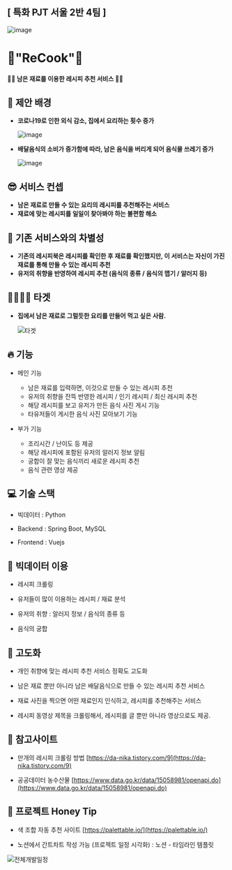 ## [ 특화 PJT 서울 2반 4팀 ]

![image](/uploads/c8b236b5dde6d25e0289f39dacda88e0/image.png)


# 🍩**"ReCook"**🍣

#### 🍤🍔 **남은 재료를 이용한 레시피 추천 서비스** 🍕🍟



## 🍴  **제안 배경**

- **코로나19로 인한 외식 감소, 집에서 요리하는 횟수 증가**

    ![image](/uploads/b16ec610ff8611892a579225ec2f3f89/image.png)

- **배달음식의 소비가 증가함에 따라, 남은 음식을 버리게 되어 음식물 쓰레기 증가**

    ![image](/uploads/375c43ecefe4cb6bebe509f562ef5498/image.png)



## 😎  **서비스 컨셉**

- **남은 재료로 만들 수 있는 요리의 레시피를 추천해주는 서비스**
- **재료에 맞는 레시피를 일일이 찾아봐야 하는 불편함 해소**



## 🐣  **기존 서비스와의 차별성**

- **기존의 레시피북은 레시피를 확인한 후 재료를 확인했지만, 이 서비스는 자신이 가진 재료를 통해 만들 수 있는 레시피 추천**
- **유저의 취향을 반영하여 레시피 추천 (음식의 종류 / 음식의 맵기 / 알러지 등)**



## 🙋‍♂️🙋‍♀️  **타겟**

- **집에서 남은 재료로 그럴듯한 요리를 만들어 먹고 싶은 사람.**

  ![타겟](/uploads/0008b49f75b4b86b14b24f594da44379/타겟.PNG)



## 🔥  **기능**

- 메인 기능
  - 남은 재료를 입력하면, 이것으로 만들 수 있는 레시피 추천
  - 유저의 취향을 잔뜩 반영한 레시피 / 인기 레시피 / 최신 레시피 추천
  - 해당 레시피를 보고 유저가 만든 음식 사진 게시 기능
  - 타유저들이 게시한 음식 사진 모아보기 기능

- 부가 기능
  - 조리시간 / 난이도 등 제공
  - 해당 레시피에 포함된 유저의 알러지 정보 알림
  - 궁합이 잘 맞는 음식끼리 새로운 레시피 추천
  - 음식 관련 영상 제공


## 💻  **기술 스택**

- 빅데이터 : Python

- Backend : Spring Boot, MySQL

- Frontend : Vuejs


## 💎  **빅데이터 이용**

- 레시피 크롤링

- 유저들이 많이 이용하는 레시피 / 재료 분석

- 유저의 취향 : 알러지 정보 / 음식의 종류 등

- 음식의 궁합


## 🚦  **고도화**

- 개인 취향에 맞는 레시피 추천 서비스 정확도 고도화

- 남은 재료 뿐만 아니라 남은 배달음식으로 만들 수 있는 레시피 추천 서비스

- 재료 사진을 찍으면 어떤 재료인지 인식하고, 레시피를 추천해주는 서비스

- 레시피 동영상 제목을 크롤링해서, 레시피를 글 뿐만 아니라 영상으로도 제공.



## 🔗  **참고사이트**

- 만개의 레시피 크롤링 방법
[https://da-nika.tistory.com/9](https://da-nika.tistory.com/9)

-	공공데이터 농수산물
[https://www.data.go.kr/data/15058981/openapi.do](https://www.data.go.kr/data/15058981/openapi.do)



## 🍯  **프로젝트 Honey Tip**

- 색 조합 자동 추천 사이트
[https://palettable.io/](https://palettable.io/)

- 노션에서 간트차트 작성 가능 (프로젝트 일정 시각화) : 노션 - 타임라인 템플릿

![전체개발일정](/uploads/9828fd89fbcbdf473784baa251490f4a/전체개발일정.png)
